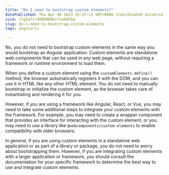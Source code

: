 ```yaml
---
title: "Do I need to bootstrap custom elements?"
datePublished: Thu Apr 06 2023 15:37:13 GMT+0000 (Coordinated Universal Time)
cuid: clg5a7cr4000009msfcwk059g
slug: do-i-need-to-bootstrap-custom-elements
tags: angularjs

---
```


No, you do not need to bootstrap custom elements in the same way you would bootstrap an Angular application. Custom elements are standalone web components that can be used in any web page, without requiring a framework or runtime environment to load them.

When you define a custom element using the `customElements.define()` method, the browser automatically registers it with the DOM, and you can use it in HTML like any other HTML element. You do not need to manually bootstrap or initialize the custom element, as the browser takes care of instantiating and rendering it for you.

However, if you are using a framework like Angular, React, or Vue, you may need to take some additional steps to integrate your custom elements with the framework. For example, you may need to create a wrapper component that provides an interface for interacting with the custom element, or you may need to use a library like `@webcomponents/custom-elements` to enable compatibility with older browsers.

In general, if you are using custom elements in a standalone web application or as part of a library or package, you do not need to worry about bootstrapping them. However, if you are integrating custom elements with a larger application or framework, you should consult the documentation for your specific framework to determine the best way to use and integrate custom elements.